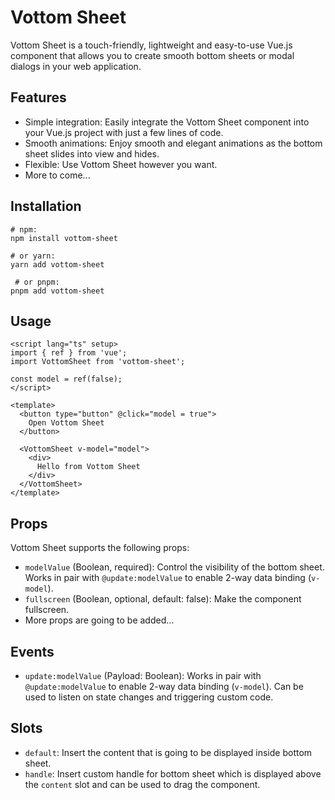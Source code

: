 # Vottom Sheet

Vottom Sheet is a touch-friendly, lightweight and easy-to-use Vue.js component
that allows you to create smooth bottom sheets or modal dialogs in your web
application.

## Features

- Simple integration: Easily integrate the Vottom Sheet component into your Vue.js project with just a few lines of code.
- Smooth animations: Enjoy smooth and elegant animations as the bottom sheet slides into view and hides.
- Flexible: Use Vottom Sheet however you want.
- More to come...

## Installation

```
# npm:
npm install vottom-sheet

# or yarn:
yarn add vottom-sheet

 # or pnpm:
pnpm add vottom-sheet
```

## Usage

```vue
<script lang="ts" setup>
import { ref } from 'vue';
import VottomSheet from 'vottom-sheet';

const model = ref(false);
</script>

<template>
  <button type="button" @click="model = true">
    Open Vottom Sheet
  </button>

  <VottomSheet v-model="model">
    <div>
      Hello from Vottom Sheet
    </div>
  </VottomSheet>
</template>
```

## Props

Vottom Sheet supports the following props:

- `modelValue` (Boolean, required): Control the visibility of the bottom sheet. Works in pair with `@update:modelValue` to enable 2-way data binding (`v-model`).
- `fullscreen` (Boolean, optional, default: false): Make the component fullscreen.
- More props are going to be added...

## Events

- `update:modelValue` (Payload: Boolean): Works in pair with `@update:modelValue` to enable 2-way data binding (`v-model`). Can be used to listen on state changes and triggering custom code.

## Slots
- `default`: Insert the content that is going to be displayed inside bottom sheet.
- `handle`: Insert custom handle for bottom sheet which is displayed above the `content` slot and can be used to drag the component.


